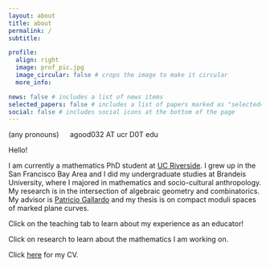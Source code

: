 ```yaml
---
layout: about
title: about
permalink: /
subtitle:

profile:
  align: right
  image: prof_pic.jpg
  image_circular: false # crops the image to make it circular
  more_info:

news: false # includes a list of news items
selected_papers: false # includes a list of papers marked as "selected={true}"
social: false # includes social icons at the bottom of the page
---
```


(any pronouns) &emsp; agood032 AT ucr D0T edu

Hello!

I am currently a mathematics PhD student at [UC Riverside](https://www.ucr.edu/).
I grew up in the San Francisco Bay Area and I did my undergraduate studies at Brandeis University, where I majored in mathematics and socio-cultural anthropology.
My research is in the intersection of algebraic geometry and combinatorics.
My advisor is [Patricio Gallardo](https://sites.google.com/site/patriciogallardomath/) and my thesis is on compact moduli spaces of marked plane curves.

Click on the teaching tab to learn about my experience as an educator!

Click on research to learn about the mathematics I am working on.

Click [here](https://AGoodSite.github.io\assets\pdf\cv.pdf) for my CV.

<!-- You can put a picture in, too. The code is already in, just name your picture `prof_pic.jpg` and put it in the `img/` folder.

# Put your address / P.O. box / other info right below your picture. You can also disable any of these elements by editing `profile` property of the YAML header of your `_pages/about.md`. Edit `_bibliography/papers.bib` and Jekyll will render your [publications page](/al-folio/publications/) automatically.

# Link to your social media connections, too. This theme is set up to use [Font Awesome icons](https://fontawesome.com/) and [Academicons](https://jpswalsh.github.io/academicons/), like the ones below. Add your Facebook, Twitter, LinkedIn, Google Scholar, or just disable all of them. -->
